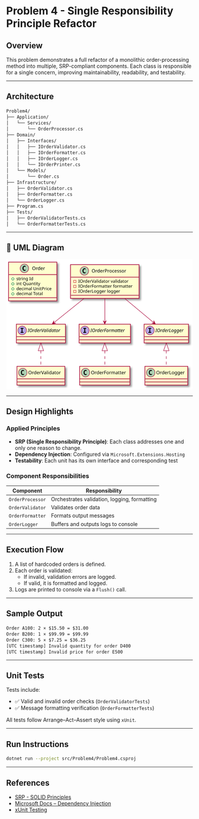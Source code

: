 # Problem 4 - Single Responsibility Principle Refactor

## Overview
This problem demonstrates a full refactor of a monolithic order-processing method into multiple, SRP-compliant components. Each class is responsible for a single concern, improving maintainability, readability, and testability.

---

## Architecture

```
Problem4/
├── Application/
│   └── Services/
│       └── OrderProcessor.cs
├── Domain/
│   ├── Interfaces/
│   │   ├── IOrderValidator.cs
│   │   ├── IOrderFormatter.cs
│   │   ├── IOrderLogger.cs
│   │   └── IOrderPrinter.cs
│   └── Models/
│       └── Order.cs
├── Infrastructure/
│   ├── OrderValidator.cs
│   ├── OrderFormatter.cs
│   └── OrderLogger.cs
├── Program.cs
├── Tests/
│   ├── OrderValidatorTests.cs
│   └── OrderFormatterTests.cs
```

---

## 🔷 UML Diagram

![UML Diagram](../../docs/uml/problem4-SRP-refactor.svg)

---

## Design Highlights

### Applied Principles
- **SRP (Single Responsibility Principle)**: Each class addresses one and only one reason to change.
- **Dependency Injection**: Configured via `Microsoft.Extensions.Hosting`
- **Testability**: Each unit has its own interface and corresponding test

### Component Responsibilities
| Component        | Responsibility                           |
|------------------|-------------------------------------------|
| `OrderProcessor` | Orchestrates validation, logging, formatting |
| `OrderValidator` | Validates order data                     |
| `OrderFormatter` | Formats output messages                  |
| `OrderLogger`    | Buffers and outputs logs to console      |

---

## Execution Flow
1. A list of hardcoded orders is defined.
2. Each order is validated:
   - If invalid, validation errors are logged.
   - If valid, it is formatted and logged.
3. Logs are printed to console via a `Flush()` call.

---

## Sample Output
```
Order A100: 2 × $15.50 = $31.00
Order B200: 1 × $99.99 = $99.99
Order C300: 5 × $7.25 = $36.25
[UTC timestamp] Invalid quantity for order D400
[UTC timestamp] Invalid price for order E500
```

---

## Unit Tests
Tests include:
- ✅ Valid and invalid order checks (`OrderValidatorTests`)
- ✅ Message formatting verification (`OrderFormatterTests`)

All tests follow Arrange–Act–Assert style using `xUnit`.

---

## Run Instructions
```bash
dotnet run --project src/Problem4/Problem4.csproj
```

---

## References
- [SRP - SOLID Principles](https://en.wikipedia.org/wiki/Single-responsibility_principle)
- [Microsoft Docs – Dependency Injection](https://learn.microsoft.com/en-us/dotnet/core/extensions/dependency-injection)
- [xUnit Testing](https://xunit.net)
